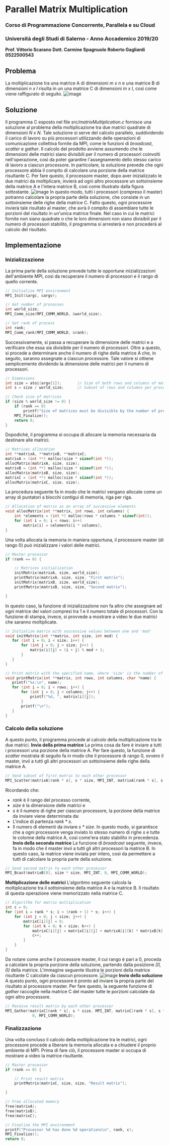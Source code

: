 # Parallel Matrix Multiplication

### Corso di Programmazione Concorrente, Parallela e su Cloud
### Università degli Studi di Salerno - Anno Accademico 2019/20
**Prof. Vittorio Scarano**
**Dott. Carmine Spagnuolo**
**Roberto Gagliardi 0522500543**

## Problema
La moltiplicazione tra una matrice A di dimensioni *m x n* e una matrice B di dimensioni *n x l* risulta in un una matrice C di dimensioni *m x l*, così come viene raffigurato di seguito.
![image](img/Matrix_multiplication.png)

## Soluzione
Il programma C esposto nel file *src/matrixMultiplication.c* fornisce una soluzione al problema della moltiplicazione tra due matrici quadrate di dimensioni *N x N*.
Tale soluzione si serve del calcolo parallelo, suddividendo il carico di lavoro su più processori utilizzando delle operazioni di comunicazione collettiva fornite da MPI, come le funzioni di *broadcast*, *scatter* e *gather*.
Il calcolo del prodotto avviene assumendo che le dimensioni delle matrici siano divisibili per il numero di processori coinvolti nell'operazione, così da poter garantire l'assegnamento dello stesso carico di lavoro a ciascun processore.
In particolare, la soluzione prevede che ogni processore abbia il compito di calcolare una porzione della matrice risultante C. Per fare questo, il processore master, dopo aver inizializzato le due matrici da moltiplicare, invierà ad ogni altro processore un sottoinsieme della matrice A e l'intera matrice B, così come illustrato dalla figura sottostante.
![image](img/Matrix_breakdown.png)
In questo modo, tutti i processori (compreso il master) potranno calcolare la propria parte della soluzione, che consiste in un sottoinsieme delle righe della matrice C. Fatto questo, ogni processore invierà tale risultato al master, che avrà il compito di assemblare tutte le porzioni del risultato in un'unica matrice finale.
Nel caso in cui le matrici fornite non siano quadrate o che le loro dimensioni non siano divisibili per il numero di processori stabilito, il programma si arresterà e non procederà al calcolo del risultato.

## Implementazione
### Inizializzazione
La prima parte della soluzione prevede tutte le opportune inizializzazioni dell'ambiente MPI, così da recuperare il numero di processori e il rango di quello corrente.
```c
// Initialize MPI environment
MPI_Init(&argc, &argv);

// Get number of processes
int world_size;
MPI_Comm_size(MPI_COMM_WORLD, &world_size);

// Get rank of process
int rank;
MPI_Comm_rank(MPI_COMM_WORLD, &rank);
```
Successivamente, si passa a recuperare la dimensione delle matrici e a verificare che essa sia divisibile per il numero di processori. Oltre a questo, si procede a determinare anche il numero di righe della matrice A che, in seguito, saranno assegnate a ciascun processore. Tale valore si ottiene semplicemente dividendo la dimensione delle matrici per il numero di processori.
```c
// Dimensions
int size = atoi(argv[1]);		// Size of both rows and columns of matrices
int s = size / world_size;	    // Subset of rows and columns per processor

// Check size of matrices
if (size % world_size != 0) {
    if (rank == 0)
        printf("Size of matrices must be divisible by the number of processors");
    MPI_Finalize();
    return 0;
}
```
Dopodiché, il programma si occupa di allocare la memoria necessaria da destinare alle matrici.
```c
// Matrices allocation
int **matrixA, **matrixB, **matrixC;
matrixA = (int **) malloc(size * sizeof(int *));
allocMatrix(matrixA, size, size);
matrixB = (int **) malloc(size * sizeof(int *));
allocMatrix(matrixB, size, size);
matrixC = (int **) malloc(size * sizeof(int *));
allocMatrix(matrixC, size, size);
```
La procedura seguente fa in modo che le matrici vengano allocate come un array di puntatori a blocchi contigui di memoria, riga per riga.
```c
// Allocation of matrix as an array of successive elements
void allocMatrix(int **matrix, int rows, int columns) {
	int *elements = (int *) malloc(rows * columns * sizeof(int));
	for (int i = 0; i < rows; i++)
		matrix[i] = &elements[i * columns];
}
```
Una volta allocata la memoria in maniera opportuna, il processore master (di rango 0) può inizializzare i valori delle matrici.
```c
// Master processor
if (rank == 0) {

    // Matrices initialization
    initMatrix(matrixA, size, world_size);
    printMatrix(matrixA, size, size, "First matrix");
    initMatrix(matrixB, size, world_size);
    printMatrix(matrixB, size, size, "Second matrix");

}
```
In questo caso, la funzione di inizializzazione non fa altro che assegnare ad ogni matrice dei valori compresi tra 1 e il numero totale di processori. Con la funzione di stampa, invece, si provvede a mostrare a video le due matrici che saranno moltiplicate.
 ```c
// Initialize matrix with successive values between one and 'mod'
void initMatrix(int **matrix, int size, int mod) {
	for (int i = 0; i < size; i++) {
		for (int j = 0; j < size; j++) {
			matrix[i][j] = (i + j) % mod + 1;
		}
	}
}

// Print matrix with the specified name, where 'size' is the number of rows and columns
void printMatrix(int **matrix, int rows, int columns, char *name) {
	printf("%s:\n", name);
	for (int i = 0; i < rows; i++) {
		for (int j = 0; j < columns; j++) {
			printf("%d, ", matrix[i][j]);
		}
		printf("\n");
	}
}
```
### Calcolo della soluzione
A questo punto, il programma procede al calcolo della moltiplicazione tra le due matrici.
**Invio della prima matrice**
La prima cosa da fare è inviare a tutti i processori una porzione della matrice A. Per fare questo, la funzione di *scatter* mostrata di seguito fa in modo che il processore di rango 0, ovvero il master, invii a tutti gli altri processori un sottoinsieme delle righe della matrice A.
```c
// Send subset of first matrix to each other processor
MPI_Scatter(matrixA[rank * s], s * size, MPI_INT, matrixA[rank * s], s * size, MPI_INT, 0, MPI_COMM_WORLD);
```
Ricordando che:
- *rank* è il rango del processo corrente,
- *size* è la dimensione delle matrici e
- *s* è il numero di righe per ciascun processore,
la porzione della matrice da inviare viene determinata da:
- L'indice di partenza *rank * s*.
- Il numero di elementi da inviare *s * size*.
In questo modo, si garantisce che a ogni processore venga inviato lo stesso numero di righe *s* e tutte le colonne della matrice A, così come'era stato stabilito in precedenza. 
**Invio della seconda matrice**
La funzione di *broadcast* seguente, invece, fa in modo che il master invii a tutti gli altri processori la matrice B. In questo caso, la matrice viene inviata per intero, così da permettere a tutti di calcolare la propria parte della soluzione.
```c
// Send second matrix to each other processor
MPI_Bcast(matrixB[0], size * size, MPI_INT, 0, MPI_COMM_WORLD);
```
**Moltiplicazione delle matrici**
L'algoritmo seguente calcola la moltiplicazione tra il sottoinsieme della matrice A e la matrice B. Il risultato di questa operazione viene memorizzato nella matrice C.
```c
// Algorithm for matrix multiplication
int c = 0;
for (int i = rank * s; i < (rank + 1) * s; i++) {
    for (int j = 0; j < size; j++) {
        matrixC[i][j] = 0;
        for (int k = 0; k < size; k++) {
            matrixC[i][j] = matrixC[i][j] + matrixA[i][k] * matrixB[k][j];
            c++;
        }
    }
}
```
Da notare come anche il processore master, il cui rango è pari a 0, proceda a calcolare la propria porzione della soluzione, partendo dalla posizione *[0, 0]* della matrice. L'immagine seguente illustra le porzioni della matrice risultante C calcolate da ciascun processore.
![image](img/Matrix_result.png)
**Invio della soluzione**
A questo punto, ogni processore è pronto ad inviare la propria parte del risultato al processore master. Per fare questo, la seguente funzione di *gather* raccoglie nella matrice C del master tutte le porzioni calcolate da ogni altro processore.
```c
// Receive result matrix by each other processor
MPI_Gather(matrixC[rank * s], s * size, MPI_INT, matrixC[rank * s], s * size, MPI_INT,
            0, MPI_COMM_WORLD);
```
### Finalizzazione
Una volta concluso il calcolo della moltiplicazione tra le matrici, ogni processore procede a liberare la memoria allocata e a chiudere il proprio ambiente di MPI. Prima di fare ciò, il processore master si occupa di mostrare a video la matrice risultante.
```c
// Master processor
if (rank == 0) {

    // Print result matrix
    printMatrix(matrixC, size, size, "Result matrix");

}

// Free allocated memory
free(matrixA);
free(matrixB);
free(matrixC);

// Finalize the MPI environment
printf("Processor %d has done %d operations\n", rank, c);
MPI_Finalize();
return 0;
```
